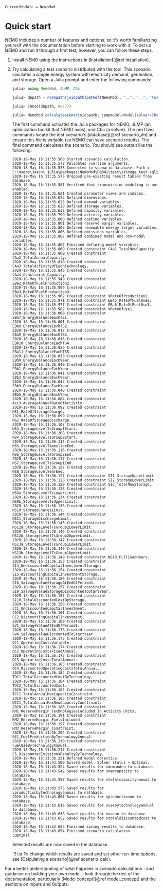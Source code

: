 ```@meta
CurrentModule = NemoMod
```
# Quick start

NEMO includes a number of features and options, so it's worth familiarizing yourself with the documentation before starting to work with it. To set up NEMO and run it through a first test, however, you can follow these steps.

1. Install NEMO using the instructions in [Installation](@ref installation).

2. Try calculating a test scenario distributed with the tool. This scenario simulates a simple energy system with electricity demand, generation, and storage. Open a Julia prompt and enter the following commands:

   ```julia
   julia> using NemoMod, JuMP, Cbc

   julia> dbpath = normpath(joinpath(pathof(NemoMod), "..", "..", "test", "storage_test.sqlite"))

   julia> chmod(dbpath, 0o777)

   julia> NemoMod.calculatescenario(dbpath; jumpmodel=Model(solver=CbcSolver()))
   ```

   The first command activates the Julia packages for NEMO, JuMP (an optimization toolkit that NEMO uses), and Cbc (a solver). The next two commands locate the test scenario's [database](@ref scenario_db) and ensure this file is writable (so NEMO can save scenario results). The final command calculates the scenario. You should see output like the following:

   ```
   2020-18-May 16:11:35.568 Started scenario calculation.
   2020-18-May 16:11:35.572 Validated run-time arguments.
   2020-18-May 16:11:35.573 Connected to scenario database. Path = C:\Users\Jason\.julia\packages\NemoMod\Pq841\test\storage_test.sqlite.
   2020-18-May 16:11:35.575 Dropped pre-existing result tables from database.
   2020-18-May 16:11:35.581 Verified that transmission modeling is not enabled.
   2020-18-May 16:11:35.621 Created parameter views and indices.
   2020-18-May 16:11:35.624 Defined dimensions.
   2020-18-May 16:11:35.625 Defined demand variables.
   2020-18-May 16:11:35.628 Defined storage variables.
   2020-18-May 16:11:35.632 Defined capacity variables.
   2020-18-May 16:11:35.799 Defined activity variables.
   2020-18-May 16:11:35.800 Defined costing variables.
   2020-18-May 16:11:35.801 Defined reserve margin variables.
   2020-18-May 16:11:35.805 Defined renewable energy target variables.
   2020-18-May 16:11:35.806 Defined emissions variables.
   2020-18-May 16:11:35.807 Defined combined nodal and non-nodal variables.
   2020-18-May 16:11:35.807 Finished defining model variables.
   2020-18-May 16:11:35.809 Created constraint CAa1_TotalNewCapacity.
   2020-18-May 16:11:35.809 Created constraint CAa2_TotalAnnualCapacity.
   2020-18-May 16:11:35.818 Created constraint CAa3_TotalActivityOfEachTechnology.
   2020-18-May 16:11:35.845 Created constraint CAa4_Constraint_Capacity.
   2020-18-May 16:11:35.949 Created constraint EBa2_RateOfFuelProduction2.
   2020-18-May 16:11:35.959 Created constraint EBa3_RateOfFuelProduction3.
   2020-18-May 16:11:35.962 Created constraint VRateOfProduction1.
   2020-18-May 16:11:35.971 Created constraint EBa5_RateOfFuelUse2.
   2020-18-May 16:11:35.977 Created constraint EBa6_RateOfFuelUse3.
   2020-18-May 16:11:35.982 Created constraint VRateOfUse1.
   2020-18-May 16:11:36.000 Created constraint EBa7_EnergyBalanceEachTS1.
   2020-18-May 16:11:36.001 Created constraint EBa8_EnergyBalanceEachTS2.
   2020-18-May 16:11:36.012 Created constraint EBa9_EnergyBalanceEachTS3.
   2020-18-May 16:11:36.016 Created constraint EBa10_EnergyBalanceEachTS4.
   2020-18-May 16:11:36.036 Created constraint EBa11_EnergyBalanceEachTS5.
   2020-18-May 16:11:36.038 Created constraint EBb0_EnergyBalanceEachYear.
   2020-18-May 16:11:36.040 Created constraint EBb1_EnergyBalanceEachYear.
   2020-18-May 16:11:36.041 Created constraint EBb2_EnergyBalanceEachYear.
   2020-18-May 16:11:36.043 Created constraint EBb3_EnergyBalanceEachYear.
   2020-18-May 16:11:36.048 Created constraint EBb5_EnergyBalanceEachYear.
   2020-18-May 16:11:36.084 Created constraint Acc3_AverageAnnualRateOfActivity.
   2020-18-May 16:11:36.092 Created constraint NS1_RateOfStorageCharge.
   2020-18-May 16:11:36.099 Created constraint NS2_RateOfStorageDischarge.
   2020-18-May 16:11:36.107 Created constraint NS3_StorageLevelTsGroup1Start.
   2020-18-May 16:11:36.108 Created constraint NS4_StorageLevelTsGroup2Start.
   2020-18-May 16:11:36.113 Created constraint NS5_StorageLevelTimesliceEnd.
   2020-18-May 16:11:36.116 Created constraint NS6_StorageLevelTsGroup2End.
   2020-18-May 16:11:36.117 Created constraint NS7_StorageLevelTsGroup1End.
   2020-18-May 16:11:36.127 Created constraint NS8_StorageLevelYearEnd.
   2020-18-May 16:11:36.127 Created constraint SI1_StorageUpperLimit.
   2020-18-May 16:11:36.128 Created constraint SI2_StorageLowerLimit.
   2020-18-May 16:11:36.129 Created constraint SI3_TotalNewStorage.
   2020-18-May 16:11:36.133 Created constraint NS9a_StorageLevelTsLowerLimit.
   2020-18-May 16:11:36.134 Created constraint NS9b_StorageLevelTsUpperLimit.
   2020-18-May 16:11:36.138 Created constraint NS10_StorageChargeLimit.
   2020-18-May 16:11:36.144 Created constraint NS11_StorageDischargeLimit.
   2020-18-May 16:11:36.145 Created constraint NS12a_StorageLevelTsGroup2LowerLimit.
   2020-18-May 16:11:36.146 Created constraint NS12b_StorageLevelTsGroup2UpperLimit.
   2020-18-May 16:11:36.147 Created constraint NS13a_StorageLevelTsGroup1LowerLimit.
   2020-18-May 16:11:36.147 Created constraint NS13b_StorageLevelTsGroup1UpperLimit.
   2020-18-May 16:11:36.148 Created constraint NS18_FullLoadHours.
   2020-18-May 16:11:36.153 Created constraint SI4_UndiscountedCapitalInvestmentStorage.
   2020-18-May 16:11:36.154 Created constraint SI5_DiscountingCapitalInvestmentStorage.
   2020-18-May 16:11:36.156 Created constraint SI8_SalvageValueStorageAtEndOfPeriod3.
   2020-18-May 16:11:36.157 Created constraint SI9_SalvageValueStorageDiscountedToStartYear.
   2020-18-May 16:11:36.157 Created constraint SI10_TotalDiscountedCostByStorage.
   2020-18-May 16:11:36.158 Created constraint CC1_UndiscountedCapitalInvestment.
   2020-18-May 16:11:36.161 Created constraint CC2_DiscountingCapitalInvestment.
   2020-18-May 16:11:36.169 Created constraint SV1_SalvageValueAtEndOfPeriod1.
   2020-18-May 16:11:36.173 Created constraint SV4_SalvageValueDiscountedToStartYear.
   2020-18-May 16:11:36.173 Created constraint OC1_OperatingCostsVariable.
   2020-18-May 16:11:36.174 Created constraint OC2_OperatingCostsFixedAnnual.
   2020-18-May 16:11:36.175 Created constraint OC3_OperatingCostsTotalAnnual.
   2020-18-May 16:11:36.183 Created constraint OC4_DiscountedOperatingCostsTotalAnnual.
   2020-18-May 16:11:36.184 Created constraint TDC1_TotalDiscountedCostByTechnology.
   2020-18-May 16:11:36.184 Created constraint TDC2_TotalDiscountedCost.
   2020-18-May 16:11:36.185 Created constraint TCC1_TotalAnnualMaxCapacityConstraint.
   2020-18-May 16:11:36.185 Created constraint NCC1_TotalAnnualMaxNewCapacityConstraint.
   2020-18-May 16:11:36.186 Created constraint RM1_ReserveMargin_TechnologiesIncluded_In_Activity_Units.
   2020-18-May 16:11:36.191 Created constraint RM2_ReserveMargin_FuelsIncluded.
   2020-18-May 16:11:36.197 Created constraint RM3_ReserveMargin_Constraint.
   2020-18-May 16:11:36.204 Created constraint RE1_FuelProductionByTechnologyAnnual.
   2020-18-May 16:11:36.210 Created constraint FuelUseByTechnologyAnnual.
   2020-18-May 16:11:36.217 Created constraint E5_DiscountedEmissionsPenaltyByTechnology.
   2020-18-May 16:11:36.221 Defined model objective.
   2020-18-May 16:11:43.500 Solved model. Solver status = Optimal.
   2020-18-May 16:11:43.524 Saved results for vdemandnn to database.
   2020-18-May 16:11:43.542 Saved results for vnewcapacity to database.
   2020-18-May 16:11:43.557 Saved results for vtotalcapacityannual to database.
   2020-18-May 16:11:43.575 Saved results for vproductionbytechnologyannual to database.
   2020-18-May 16:11:43.601 Saved results for vproductionnn to database.
   2020-18-May 16:11:43.616 Saved results for vusebytechnologyannual to database.
   2020-18-May 16:11:43.638 Saved results for vusenn to database.
   2020-18-May 16:11:43.652 Saved results for vtotaldiscountedcost to database.
   2020-18-May 16:11:43.654 Finished saving results to database.
   2020-18-May 16:11:43.654 Finished scenario calculation.
   :Optimal
   ```

   Selected results are now saved in the database.

   !!! tip
       To change which results are saved and set other run-time options, see [Calculating a scenario](@ref scenario_calc).

For a better understanding of what happens in scenario calculations - and guidance on building your own model - look through the rest of the documentation, particularly [Model concept](@ref model_concept) and the sections on Inputs and Outputs.
